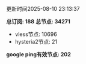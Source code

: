 更新时间2025-08-10 23:13:37

**总订阅: 188**
**总节点: 34271**
- vless节点: 10696
- hysteria2节点: 21

**google ping有效节点: 202**
